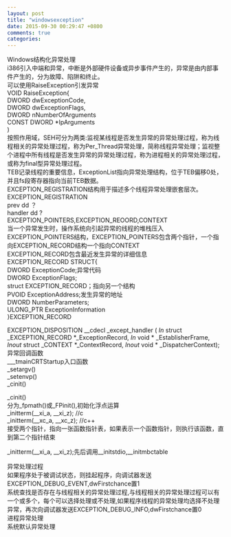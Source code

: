 ```yaml
---  
layout: post  
title: "windowsexception"  
date: 2015-09-30 00:29:47 +0800  
comments: true  
categories:   
---  
```

Windows结构化异常处理  
i386引入中端和异常，中断是外部硬件设备或异步事件产生的，异常是由内部事件产生的，分为故障、陷阱和终止。  
可以使用RaiseException引发异常  
	VOID RaiseException{  
		DWORD	dwExceptionCode,  
		DWORD	dwExceptionFlags,  
		DWORD	nNumberOfArguments  
		CONST	DWORD	*IpArguments  
		)  
按照作用域，SEH可分为两类:监视某线程是否发生异常的异常处理过程，称为线程相关的异常处理过程，称为Per_Thread异常处理，简称线程异常处理；监视整个进程中所有线程是否发生异常的异常处理过程，称为进程相关的异常处理过程，或称为final型异常处理过程。  
TEB记录线程的重要信息，ExceptionList指向异常处理结构，位于TEB偏移0处，并且fs段寄存器指向当前TEB数据。  
EXCEPTION_REGISTRATION结构用于描述多个线程异常处理嵌套层次。  
	EXCEPTION_REGISTRATION  
		prev	dd	？  
		handler	dd	?  
EXCEPTION_POINTERS,EXCEPTION_REOORD,CONTEXT  
当一个异常发生时，操作系统向引起异常的线程的堆栈压入EXCEPTION_POINTERS结构，EXCEPTION_POINTERS包含两个指针，一个指向EXCEPTION_RECORD结构一个指向CONTEXT  
EXCEPTION_RECORD包含最近发生异常的详细信息  
	EXCEPTION_RECORD STRUCT{  
		DWORD	ExceptionCode;异常代码  
		DWORD	ExceptionFlags;  
		struct	EXCEPTION_RECORD；指向另一个结构  
		PVOID	ExceptionAddress;发生异常的地址  
		DWORD	NumberParameters;  
		ULONG_PTR	ExceptionInformation  
	}EXCEPTION_RECORD  
  
EXCEPTION_DISPOSITION __cdecl _except_handler ( _In_ struct _EXCEPTION_RECORD *_ExceptionRecord, _In_ void * _EstablisherFrame, _Inout_ struct _CONTEXT *_ContextRecord, _Inout_ void * _DispatcherContext);异常回调函数   
___tmainCRTStartup入口函数   
_setargv()  
_setenvp()  
_cinit()  
  
_cinit()  
分为_fpmath()或_FPinit(),初始化浮点运算  
_initterm(__xi_a, __xi_z);	//c  
_initterm(__xc_a, __xc_z);	//c++  
接受两个指针，指向一张函数指针表，如果表示一个函数指针，则执行该函数，直到第二个指针结束  
  
  
_initterm(__xi_a, __xi_z);先后调用__initstdio,__initmbctable  
  
异常处理过程  
如果程序处于被调试状态，则挂起程序，向调试器发送EXCEPTION_DEBUG_EVENT,dwFirstchance置1  
系统查找是否存在与线程相关的异常处理过程,与线程相关的异常处理过程可以有一个或多个，每个可以选择处理或不处理,如果程序线程的异常处理均选择不处理异常，再次向调试器发送EXCEPTION_DEBUG_INFO,dwFirstchance置0  
进程异常处理  
系统默认异常处理  
